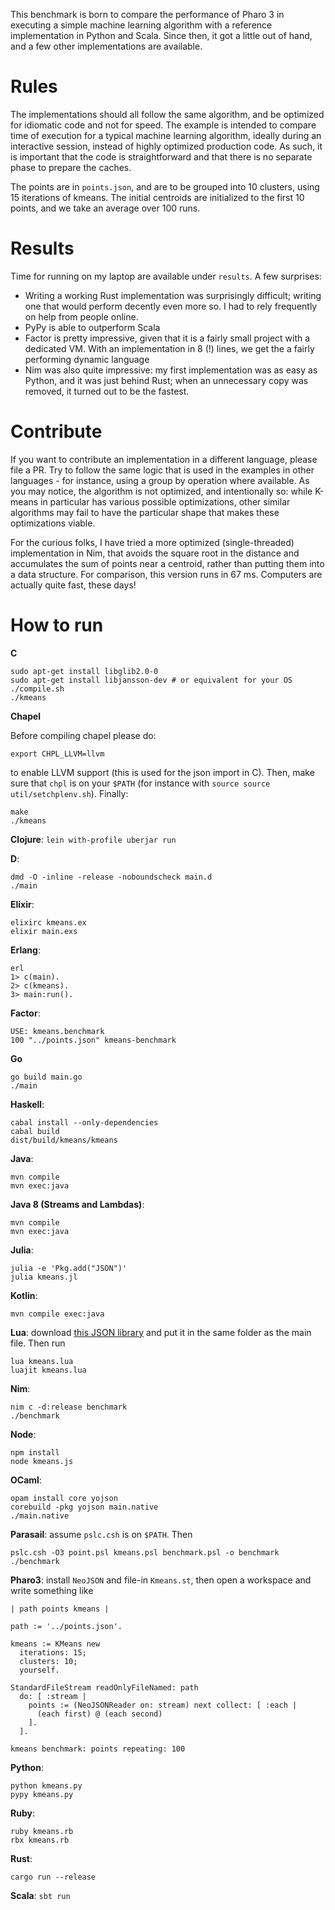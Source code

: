 This benchmark is born to compare the performance of Pharo 3 in executing a simple machine learning algorithm with a reference implementation in Python and Scala. Since then, it got a little out of hand, and a few other implementations are available.

Rules
=====

The implementations should all follow the same algorithm, and be optimized for idiomatic code and not for speed. The example is intended to compare time of execution for a typical machine learning algorithm, ideally during an interactive session, instead of highly optimized production code. As such, it is important that the code is straightforward and that there is no separate phase to prepare the caches.

The points are in `points.json`, and are to be grouped into 10 clusters, using 15 iterations of kmeans. The initial centroids are initialized to the first 10 points, and we take an average over 100 runs.

Results
=======

Time for running on my laptop are available under `results`. A few surprises:

* Writing a working Rust implementation was surprisingly difficult; writing one that would perform decently even more so. I had to rely frequently on help from people online.
* PyPy is able to outperform Scala
* Factor is pretty impressive, given that it is a fairly small project with a dedicated VM. With an implementation in 8 (!) lines, we get the a fairly performing dynamic language
* Nim was also quite impressive: my first implementation was as easy as Python, and it was just behind Rust; when an unnecessary copy was removed, it turned out to be the fastest.

Contribute
==========

If you want to contribute an implementation in a different language, please file a PR. Try to follow the same logic that is used in the examples in other languages - for instance, using a group by operation where available. As you may notice, the algorithm is not optimized, and intentionally so: while K-means in particular has various possible optimizations, other similar algorithms may fail to have the particular shape that makes these optimizations viable.

For the curious folks, I have tried a more optimized (single-threaded) implementation in Nim, that avoids the square root in the distance and accumulates the sum of points near a centroid, rather than putting them into a data structure. For comparison, this version runs in 67 ms. Computers are actually quite fast, these days!

How to run
==========

**C**

    sudo apt-get install libglib2.0-0
	sudo apt-get install libjansson-dev # or equivalent for your OS
	./compile.sh
	./kmeans

**Chapel**

Before compiling chapel please do:

	export CHPL_LLVM=llvm

to enable LLVM support (this is used for the json import in C). Then, make sure that `chpl` is on your `$PATH` (for instance with `source source util/setchplenv.sh`). Finally:

	make
	./kmeans

**Clojure**: `lein with-profile uberjar run`

**D**:

    dmd -O -inline -release -noboundscheck main.d
    ./main

**Elixir**:

    elixirc kmeans.ex
    elixir main.exs

**Erlang**:

    erl
    1> c(main).
    2> c(kmeans).
    3> main:run().

**Factor**:

    USE: kmeans.benchmark
    100 "../points.json" kmeans-benchmark

**Go**

	go build main.go
	./main

**Haskell**:

    cabal install --only-dependencies
    cabal build
    dist/build/kmeans/kmeans

**Java**:

	mvn compile
	mvn exec:java


**Java 8 (Streams and Lambdas)**:

    mvn compile
    mvn exec:java

**Julia**:

    julia -e 'Pkg.add("JSON")'
    julia kmeans.jl

**Kotlin**:

    mvn compile exec:java

**Lua**: download [this JSON library](http://dkolf.de/src/dkjson-lua.fsl/home) and put it in the same folder as the main file. Then run

    lua kmeans.lua
    luajit kmeans.lua

**Nim**:

    nim c -d:release benchmark
    ./benchmark

**Node**:

    npm install
    node kmeans.js

**OCaml**:

    opam install core yojson
    corebuild -pkg yojson main.native
    ./main.native

**Parasail**: assume `pslc.csh` is on `$PATH`. Then

    pslc.csh -O3 point.psl kmeans.psl benchmark.psl -o benchmark
    ./benchmark

**Pharo3**: install `NeoJSON` and file-in `Kmeans.st`, then open a workspace and write something like

    | path points kmeans |

    path := '../points.json'.

    kmeans := KMeans new
      iterations: 15;
      clusters: 10;
      yourself.

    StandardFileStream readOnlyFileNamed: path
      do: [ :stream |
        points := (NeoJSONReader on: stream) next collect: [ :each |
          (each first) @ (each second)
        ].
      ].

    kmeans benchmark: points repeating: 100

**Python**:

    python kmeans.py
    pypy kmeans.py

**Ruby**:

    ruby kmeans.rb
    rbx kmeans.rb

**Rust**:

    cargo run --release

**Scala**: `sbt run`
